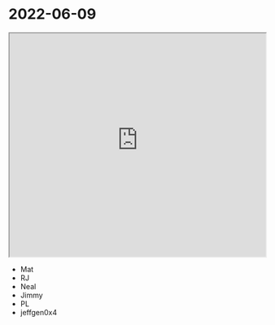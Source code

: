 # 2022-06-09

<iframe src="https://photos.hackingthursday.org/2022-2022-06-09" width="100%" height="440px"></iframe>

- Mat
- RJ
- Neal
- Jimmy
- PL
- jeffgen0x4
